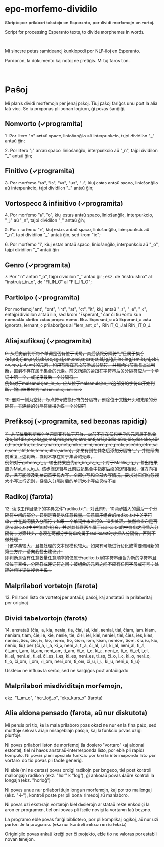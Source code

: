 # epo-morfemo-dividilo

Skripto por prilabori tekstojn en Esperanto, por dividi morfemojn en vortoj.

Script for processing Esperanto texts, to divide morphemes in words.

&nbsp;

Mi sincere petas samideanoj kunklopodi por NLP-iloj en Esperanto.

Pardonon, la dokumento kaj notoj ne pretiĝis. Mi tuj faros tion.

&nbsp;

# Paŝoj

Mi planis dividi morfemojn per jenaj paŝoj. Tiuj paŝoj fariĝos unu post la alia laŭ vico. Se iu proponas pli bonan logikon, ĝi povas ŝanĝiĝi.

## Nomvorto (✓programita)

1\. Por litero "n" antaŭ spaco, linioŝanĝilo aŭ interpunkcio, tajpi dividilon "\_" antaŭ ĝin;  

2\. Por litero "j" antaŭ spaco, linioŝanĝilo, interpunkcio aŭ "\_n", tajpi dividilon "\_" antaŭ ĝin;

## Finitivo (✓programita)

3\. Por morfemo "as", "is", "os", "us", "u", kiuj estas antaŭ spaco, linioŝanĝilo aŭ interpunkcio, tajpi dividilon "\_" antaŭ ĝin;

## Vortospeco & infinitivo (✓programita)

4\. Por morfemo "a", "o", kiuj estas antaŭ spaco, linioŝanĝilo, interpunkcio, "\_j" aŭ "\_n", tajpi dividilon "\_" antaŭ ĝin;

5\. Por morfemo "e", kiuj estas antaŭ spaco, linioŝanĝilo, interpunkcio aŭ "\_n", tajpi dividilon "\_" antaŭ ĝin, sed krom "ie";

6\. Por morfemo "i", kiuj estas antaŭ spaco, linioŝanĝilo, interpunkcio aŭ "\_o", tajpi dividilon "\_" antaŭ ĝin

## Genro (✓programita)

7\. Por "in" antaŭ "\_o", tajpi dividilon "\_" antaŭ ĝin; ekz. de "instruistino" al "instruist_in_o", de "FILIN_O" al "FIL_IN_O";

## Participo (✓programita)

Por morfemoj"ant", "ont", "int", "at", "ot", "it", kiuj antaŭ "\_a", "\_e", "\_o", entajpi dividilon antaŭ ilin, sed krom "Esperant_" ĉar ĉi tiu vorto kun nomuskla skribo estas propra nomo.
Ekz. Esperant_o aŭ Esperant_a estu ignorota, lernant_o prilaboriĝos al "lern_ant_o"，RINIT_O_J al RIN_IT_O_J.

## Aliaj sufiksoj (✓programita)

~~9\. 从后向前判断每个单词是否有位于词尾，其后紧跟分隔符"\_"且属于集合{aĉ,ad,aĵ,an,ar,ĉj,ebl,ec,eg,ej,em,end,er,estr,et,id,ig,iĝ,il,ind,ing,ism,ist,nj,obl,on,op,uj,ul,um}的元素，如果有则在其之前添加分隔符，并继续向前重复上述判断，直到不存在属于集合的元素。前文所述的紧跟在字符串后的分隔符应为一个单词中第一个，或逆序最后一个分隔符。~~  
~~例如对于malsanulejan_in_o，应从位于malsanulejan_in这部分的字符串开始判断，输出结果应为malsan_ul_ej_an_in_o~~

~~10\. 删除一侧为空格、标点符号或换行符的分隔符，删除位于文档开头和末尾的分隔符，将连续的分隔符替换为仅一个分隔符~~

## Prefiksoj (✓programita, sed bezonas rapidigi)

~~11\. 从前往后判断每个单词是否有位于开始，之前不存在任何字母的元素属于集合{bo,ĉef,dis,ek,eks,ge,mal,mis,pra,re,afro,anti,arĥi,aŭdio,aŭto,bio,des,eko,eŭro,hiper,infra,ko,kver,makro,meta,mikro,mini,mono,pre,proto,pseŭdo,retro,san,semi,stif,tele,termo,ultra,video}。如果有则在其之后添加分隔符"\_"，并继续向前重复上述判断，直到不存在属于集合的元素。~~  
~~例如对于geboav_o_j，输出结果应为ge_bo_av_o_j；对于Maldis_ig_i，输出结果应为Mal_dis_ig_i。该步骤逻辑与此前匹配集合中指定后缀的逻辑相似，但方向相反，且可能涉及到单词首字母大写、全部小写和全部大写情况，要求对它们均忽视大小写进行识别，但插入分隔符后的单词大小写应保持不变~~

## Radikoj (farota)

~~12\. 读取工作目录下的字典文件"radiko.txt"，对此前9、10两步插入的最后一个分隔符中间的部分，识别是否是以任意数量、任意顺序组合的radiko.txt中的字符串，并在其间插入分隔符；如果一个单词并未进行9、10步处理，依然检查它是否是radiko.txt中字符串的组合，并对其任意两个属于radiko.txt的字符串之间插入分隔符；对第11步，必须在两部分字符串均属于radiko.txt时才插入分隔符，否则不做处理；~~  
~~（该字典较大，且被处理的文本规模也较大。如果有可能进行优化或需要调用新的第三方库，请向我提出建议。）~~  
~~即判断是否有任意数量任意顺序的仅属于radiko.txt的字符串组合为新的字符串且仅位于空格、分隔符或连词符之间；被组合的元素之间不应有任何字母或符号；处理时将连词符视为字母；~~

## Malprilabori vortetojn (farota)

13\. Prilabori listo de vortetoj per antaŭaj paŝoj, kaj anstataŭi la prilaboritaj per originaj

## Dividi tabelvortojn (farota)

14\. anstataŭ {ĉia, ia, kia, nenia, tia, ĉial, ial, kial, nenial, tial, ĉiam, iam, kiam, neniam, tiam, ĉie, ie, kie, nenie, tie, ĉiel, iel, kiel, neniel, tiel, ĉies, ies, kies, nenies, ties, ĉio, io, kio, nenio, tio, ĉiom, iom, kiom, neniom, tiom, ĉiu, iu, kiu, neniu, tiu} per {ĉi_a, i_a, ki_a, neni_a, ti_a, ĉi_al, i_al, ki_al, neni_al, ti_al, ĉi_am, i_am, ki_am, neni_am, ti_am, ĉi_e, i_e, ki_e, neni_e, ti_e, ĉi_el, i_el, ki_el, neni_el, ti_el, ĉi_es, i_es, ki_es, neni_es, ti_es, ĉi_o, i_o, ki_o, neni_o, ti_o, ĉi_om, i_om, ki_om, neni_om, ti_om, ĉi_u, i_u, ki_u, neni_u, ti_u} 

Uskleco ne influas la serĉo, sed ne ŝanĝiĝos post antaŭigado

## Malprilabori misdividitajn morfemojn,  
ekz. "l_um_o", "hor_loĝ_o", "eks_kurs_o" (farota)

## Alia aldona pensado (farota, aŭ nur diskutota)

Mi pensis pri tio, ke la mala prilaboro poas okazi ne nur en la fina paŝo, sed multfoje sekvas aliajn misageblajn paŝojn, kaj la funkcio povas uziĝi plurfoje.

Ni povas prilabori liston de morfemoj (la dosiero "vortaro" kaj aldonaj estonte), tiel ni havos anstataŭ-interresponda listo, por eble pli rapida komputo. Ni povas plani speciala funkcio por krei la interreaponda listo per vortaro, do tio povas pli facile generiĝi.

Ni eble (mi ne certas) povas ordigi radikojn per longeco, tiel post kontroli mallongajn radikojn (ekz. "hor" k "loĝ"), ĝi ankoraŭ povas daŭre kontroli la longajn (ekz. "horloĝ")

Ni povas unue nur prilabori tiujn longajn morfemojn, kaj por tro mallongaj (ekz. "-i-"), kontroli poste per pli bonaj rimedoj aŭ manlaboro. 

Ni povas uzi eksterajn vortarojn kiel dosierojn anstataŭ rekte enkodigi la aron en programon, tiel oni povas pli facile novigi la vortaron laŭ bezono.

La programo eble povas fariĝi biblioteko, por pli komplikaj logikoj, aŭ nur uzi parton de la programo. (ekz nur kontroli sekson en iu teksto)

Originigilo povas ankaŭ kreiĝi per ĉi projekto, eble tio ne valoras por establi novan tenejon.
